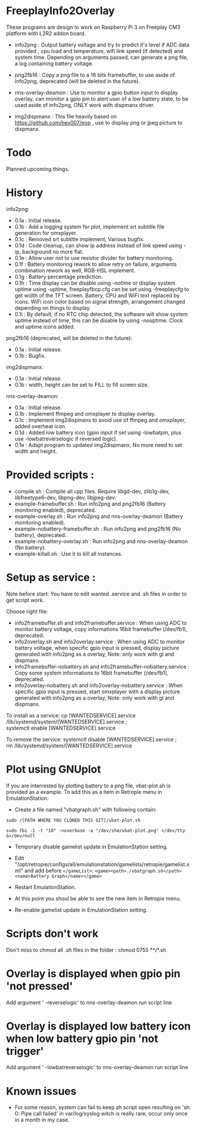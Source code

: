 # FreeplayInfo2Overlay

These programs are design to work on Raspberry Pi 3 on Freeplay CM3 platform with L2R2 addon board.

- info2png : Output battery voltage and try to predict it's level if ADC data provided , cpu load and temperature, wifi link speed (if detected) and system time. Depending on arguments passed, can generate a png file, a log containing battery voltage.

- png2fb16 : Copy a png file to a 16 bits framebuffer, to use aside of info2png, deprecated (will be deleted in the future).

- nns-overlay-deamon : Use to monitor a gpio button input to display overlay, can monitor a gpio pin to alert user of a low battery state, to be used aside of info2png, ONLY work with dispmanx driver.

- img2dispmanx : This file heavily based on https://github.com/hex007/eop , use to display png or jpeg picture to dispmanx.

# Todo

Planned upcoming things.

# History

info2png:
- 0.1a : Initial release.
- 0.1b : Add a logging system for plot, implement srt subtitle file generation for omxplayer.
- 0.1c : Removed srt subtitle implement, Various bugfix.
- 0.1d : Code cleanup, can show ip address instead of link speed using -ip, background no more flat.
- 0.1e : Allow user not to use resistor divider for battery monitoring.
- 0.1f : Battery monitoring rework to allow retry on failure, arguments combination rework as well, RGB-HSL implement.
- 0.1g : Battery percentage prediction.
- 0.1h : Time display can be disable using -notime or display system uptime using -uptime, freeplayfbcp.cfg can be set using -freeplaycfg to get width of the TFT screen. Battery, CPU and WiFi text replaced by icons. WiFi icon color based on signal strength, arrangement changed depending on things to display.
- 0.1i : By default, if no RTC chip detected, the software will show system uptime instead of time, this can be disable by using -nouptime. Clock and uptime icons added.

png2fb16 (deprecated, will be deleted in the future):
- 0.1a : Initial release.
- 0.1b : Bugfix.

img2dispmanx:
- 0.1a : Initial release.
- 0.1b : width, height can be set to FILL to fill screen size.

nns-overlay-deamon:
- 0.1a : Initial release.
- 0.1b : Implement ffmpeg and omxplayer to display overlay.
- 0.1c : Implement img2dispmanx to avoid use of ffmpeg and omxplayer, added overheat icon.
- 0.1d : Added low battery icon (gpio input if set using -lowbatpin, plus use -lowbatreverselogic if reversed logic).
- 0.1e : Adapt program to updated img2dispmanx, No more need to set width and height.

# Provided scripts :
- compile.sh : Compile all cpp files. Require libgd-dev, zlib1g-dev, libfreetype6-dev, libpng-dev, libjpeg-dev.
- example-framebuffer.sh : Run info2png and png2fb16 (Battery monitoring enabled), deprecated.
- example-overlay.sh : Run info2png and nns-overlay-deamon (Battery monitoring enabled).
- example-nobattery-framebuffer.sh : Run info2png and png2fb16 (No battery), deprecated.
- example-nobattery-overlay.sh : Run info2png and nns-overlay-deamon (No battery).
- example-killall.sh : Use it to kill all instances.

# Setup as service :
Note before start: You have to edit wanted .service and .sh files in order to get script work.

Choose right file: 
 - info2framebuffer.sh and info2framebuffer.service : When using ADC to monitor battery voltage, copy informations 16bit framebuffer (/dev/fb1), deprecated.
 - info2overlay.sh and info2overlay.service : When using ADC to monitor battery voltage, when specific gpio input is pressed, display picture generated with info2png as a overlay, Note: only work with gl and dispmanx.
 - info2framebuffer-nobattery.sh and info2framebuffer-nobattery.service : Copy some system informations to 16bit framebuffer (/dev/fb1), deprecated.
 - info2overlay-nobattery.sh and info2overlay-nobattery.service : When specific gpio input is pressed, start omxplayer with a display picture generated with info2png as a overlay, Note: only work with gl and dispmanx.

To install as a service:
cp [WANTEDSERVICE].service /lib/systemd/system/[WANTEDSERVICE].service ; \
systemctl enable [WANTEDSERVICE].service

To remove the service:
systemctl disable [WANTEDSERVICE].service ; \
rm /lib/systemd/system/[WANTEDSERVICE].service


# Plot using GNUplot
If you are interrested by plotting battery to a png file, vbat-plot.sh is provided as a example.
To add this as a item in Retropie menu in EmulationStation:
 - Create a file named "vbatgraph.sh" with following contain:
 
```sudo /[PATH WHERE YOU CLONED THIS GIT]/vbat-plot.sh```

```sudo fbi -1 -t "10" -noverbose -a "/dev/shm/vbat-plot.png" </dev/tty &>/dev/null```

 - Temporary disable gamelist update in EmulationStation setting.
 - Edit "/opt/retropie/configs/all/emulationstation/gamelists/retropie/gamelist.xml" and add before ```</gameList>```:
```<game><path>./vbatgraph.sh</path><name>Battery Graph</name></game>```

 - Restart EmulationStation.
 - At this point you shoul be able to see the new item in Retropie menu.
 - Re-enable gamelist update in EmulationStation setting.
 
# Scripts don't work
Don't miss to chmod all .sh files in the folder : chmod 0755 **/*.sh

# Overlay is displayed when gpio pin 'not pressed'
Add argument ' -reverselogic' to nns-overlay-deamon run script line

# Overlay is displayed low battery icon when low battery gpio pin 'not trigger'
Add argument ' -lowbatreverselogic' to nns-overlay-deamon run script line

# Known issues
- For some reason, system can fail to keep sh script open resulting on 'sh: 0: Pipe call failed' in var/log/syslog witch is really rare, occur only once in a month in my case.
